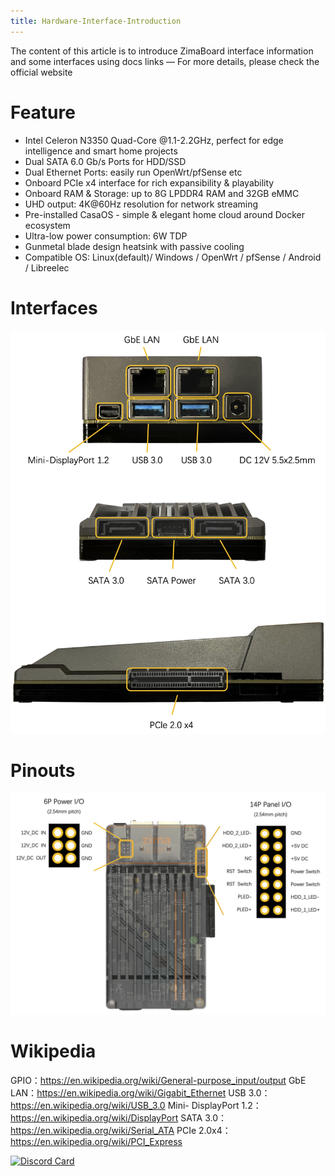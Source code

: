 ```yaml
---
title: Hardware-Interface-Introduction
---
```


The content of this article is to introduce ZimaBoard interface information and some interfaces using docs links — For more details, please check the official website

# Feature

- Intel Celeron N3350 Quad-Core @1.1-2.2GHz, perfect for edge intelligence and smart home projects
- Dual SATA 6.0 Gb/s Ports for HDD/SSD
- Dual Ethernet Ports: easily run OpenWrt/pfSense etc
- Onboard PCIe x4 interface for rich expansibility & playability
- Onboard RAM & Storage: up to 8G LPDDR4 RAM and 32GB eMMC
- UHD output: 4K@60Hz resolution for network streaming
- Pre-installed CasaOS - simple & elegant home cloud around Docker ecosystem
- Ultra-low power consumption: 6W TDP
- Gunmetal blade design heatsink with passive cooling
- Compatible OS: Linux(default)/ Windows / OpenWrt / pfSense / Android / Libreelec

# Interfaces

![Introduce ZimaBoard](/images/Hardware-Interface-Introduction-/hardware-interface-introduction.png)

# Pinouts

![Introduce ZimaBoard Pinouts](/images/Hardware-Interface-Introduction-/hardware-interface-introduction-pinouts.png )

# Wikipedia

GPIO：https://en.wikipedia.org/wiki/General-purpose_input/output
GbE LAN：https://en.wikipedia.org/wiki/Gigabit_Ethernet
USB 3.0：https://en.wikipedia.org/wiki/USB_3.0
Mini- DisplayPort 1.2：https://en.wikipedia.org/wiki/DisplayPort
SATA 3.0：https://en.wikipedia.org/wiki/Serial_ATA
PCIe 2.0x4：https://en.wikipedia.org/wiki/PCI_Express

[![Discord Card](https://discordapp.com/api/guilds/884667213326463016/widget.png?style=banner2)](https://discord.gg/knqAbbBbeX)